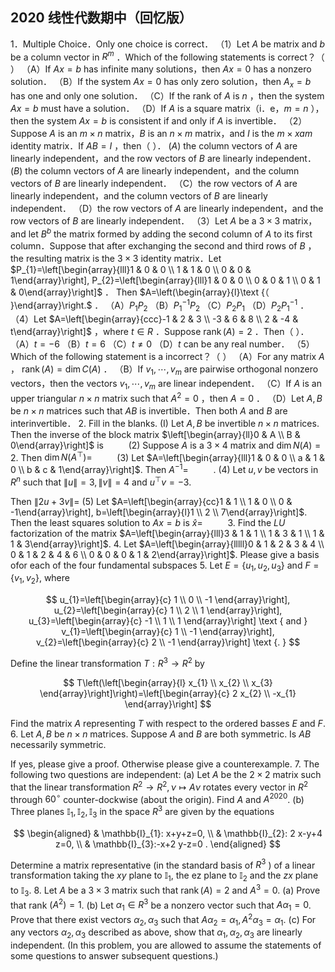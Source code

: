 ## 2020 线性代数期中（回忆版）

1．Multiple Choice．Only one choice is correct．
（1）Let $A$ be matrix and $b$ be a column vector in $R^{m}$ ．Which of the following statements is correct？（ ）
（A）If $A x=b$ has infinite many solutions，then $A x=0$ has a nonzero solution．
（B）If the system $A x=0$ has only zero solution，then $A_{x}=b$ has one and only one solution．
（C）If the rank of $A$ is $n$ ，then the system $A x=b$ must have a solution．
（D）If $A$ is a square matrix（i．e，$m=n$ ），then the system $A x=b$ is consistent if and only if $A$ is invertible．
（2）Suppose $A$ is an $m \times n$ matrix，$B$ is an $n \times m$ matrix，and $I$ is the $m \times x a m$ identity matrix．If $A B=I$ ，then（ ）．
$(A)$ the column vectors of $A$ are linearly independent，and the row vectors of $B$ are linearly independent．
$(B)$ the column vectors of $A$ are linearly independent，and the column vectors of $B$ are linearly independent．
（C）the row vectors of $A$ are linearly independent，and the column vectors of $B$ are linearly independent．
（D）the row vectors of $A$ are linearly independent，and the row vectors of $B$ are linearly independent．
（3）Let $A$ be a $3 \times 3$ matrix，and let $B^{b}$ the matrix formed by adding the second column of $A$ to its first column．Suppose that after exchanging the second and third rows of $B$ ， the resulting matrix is the $3 \times 3$ identity matrix．Let $P_{1}=\left[\begin{array}{lll}1 & 0 & 0 \\ 1 & 1 & 0 \\ 0 & 0 & 1\end{array}\right], P_{2}=\left[\begin{array}{lll}1 & 0 & 0 \\ 0 & 0 & 1 \\ 0 & 1 & 0\end{array}\right]$ ．
Then $A=\left(\begin{array}{l}\text {（ }\end{array}\right.$ ．
（A）$P_{1} P_{2}$
（B）$P_{1}^{-1} P_{2}$
（C）$P_{2} P_{1}$
（D）$P_{2} P_{1}^{-1}$ ．
（4）Let $A=\left[\begin{array}{ccc}-1 & 2 & 3 \\ -3 & 6 & 8 \\ 2 & -4 & t\end{array}\right]$ ，where $t \in R$ ．Suppose $\operatorname{rank}(A)=2$ ．Then（ ）．
（A）$t=-6$
（B）$t=6$
（C）$t \neq 0$
（D）$t$ can be any real number．
（5）Which of the following statement is a incorrect？（ ）
（A）For any matrix $A$ ， $\operatorname{rank}(A)=\operatorname{dim} C(A)$ ．
（B）If $v_{1}, \cdots, v_{m}$ are pairwise orthogonal nonzero vectors，then the vectors $v_{1}, \cdots, v_{m}$ are linear independent．
（C）If $A$ is an upper triangular $n \times n$ matrix such that $A^{2}=0$ ，then $A=0$ ．
（D）Let $A, B$ be $n \times n$ matrices such that $A B$ is invertible．Then both $A$ and $B$ are interinvertible．
2. Fill in the blanks.
(I) Let $A, B$ be invertible $n \times n$ matrices. Then the inverse of the block matrix $\left[\begin{array}{ll}0 & A \\ B & 0\end{array}\right]$ is $\qquad$
(2) Suppose $A$ is a $3 \times 4$ matrix and $\operatorname{dim} N(A)=2$. Then $\operatorname{dim} N\left(A^{\top}\right)=$ $\qquad$
(3) Let $A=\left[\begin{array}{lll}1 & 0 & 0 \\ a & 1 & 0 \\ b & c & 1\end{array}\right]$. Then $A^{-1}=$ $\qquad$ .
(4) Let $u, v$ be vectors in $R^{n}$ such that $\|u\|=3,\|v\|=4$ and $u^{\top} v=-3$.

Then $\|2 u+3 v\|=$
(5) Let $A=\left[\begin{array}{cc}1 & 1 \\ 1 & 0 \\ 0 & -1\end{array}\right], b=\left[\begin{array}{l}1 \\ 2 \\ 7\end{array}\right]$. Then the least squares solution to $A x=b$ is $\hat{x}=$ $\qquad$
3. Find the $L U$ factorization of the matrix $A=\left[\begin{array}{lll}3 & 1 & 1 \\ 1 & 3 & 1 \\ 1 & 1 & 3\end{array}\right]$.
4. Let $A=\left[\begin{array}{lllll}0 & 1 & 2 & 3 & 4 \\ 0 & 1 & 2 & 4 & 6 \\ 0 & 0 & 0 & 1 & 2\end{array}\right]$. Please give a basis ofor each of the four fundamental subspaces
5. Let $E=\left\{u_{1}, u_{2}, u_{3}\right\}$ and $F=\left\{v_{1}, v_{2}\right\}$, where

$$
u_{1}=\left[\begin{array}{c}
1 \\
0 \\
-1
\end{array}\right], u_{2}=\left[\begin{array}{c}
1 \\
2 \\
1
\end{array}\right], u_{3}=\left[\begin{array}{c}
-1 \\
1 \\
1
\end{array}\right] \text { and } v_{1}=\left[\begin{array}{c}
1 \\
-1
\end{array}\right], v_{2}=\left[\begin{array}{c}
2 \\
-1
\end{array}\right] \text {. }
$$

Define the linear transformation $T: R^{3} \rightarrow R^{2}$ by

$$
T\left(\left[\begin{array}{l}
x_{1} \\
x_{2} \\
x_{3}
\end{array}\right]\right)=\left[\begin{array}{c}
2 x_{2} \\
-x_{1}
\end{array}\right]
$$

Find the matrix $A$ representing $T$ with respect to the ordered basses $E$ and $F$.
6. Let $A, B$ be $n \times n$ matrices. Suppose $A$ and $B$ are both symmetric. Is $A B$ necessarily symmetric.

If yes, please give a proof. Otherwise please give a counterexample.
7. The following two questions are independent:
(a) Let $A$ be the $2 \times 2$ matrix such that the linear transformation $R^{2} \rightarrow R^{2}, \nu \mapsto A \nu$ rotates every vector in $R^{2}$ through $60^{\circ}$ counter-dockwise (about the origin).
Find $A$ and $A^{2020}$.
(b) Three planes $\mathbb{I}_{1}, \mathbb{I}_{2}, \mathbb{I}_{3}$ in the space $R^{3}$ are given by the equations

$$
\begin{aligned}
& \mathbb{I}_{1}: x+y+z=0, \\
& \mathbb{I}_{2}: 2 x-y+4 z=0, \\
& \mathbb{I}_{3}:-x+2 y-z=0 .
\end{aligned}
$$

Determine a matrix representative (in the standard basis of $R^{3}$ ) of a linear transformation taking the $x y$ plane to $\mathbb{I}_{1}$, the ez plane to $\mathbb{I}_{2}$ and the $z x$ plane to $\mathbb{I}_{3}$.
8. Let $A$ be a $3 \times 3$ matrix such that $\operatorname{rank}(A)=2$ and $A^{3}=0$.
(a) Prove that rank $\left(A^{2}\right)=1$.
(b) Let $\alpha_{1} \in R^{3}$ be a nonzero vector such that $A \alpha_{1}=0$. Prove that there exist vectors $\alpha_{2}, \alpha_{3}$ such that $A \alpha_{2}=\alpha_{1}, A^{2} \alpha_{3}=\alpha_{1}$.
(c) For any vectors $\alpha_{2}, \alpha_{3}$ described as above, show that $\alpha_{1}, \alpha_{2}, \alpha_{3}$ are linearly independent.
(In this problem, you are allowed to assume the statements of some questions to answer subsequent questions.)


